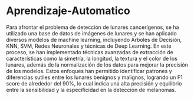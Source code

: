 # Aprendizaje-Automatico
Para afrontar el problema de detección de lunares cancerígenos, se ha utilizado una base de datos de imágenes de lunares y se han aplicado diversos modelos de machine learning, incluyendo Árboles de Decisión, KNN, SVM, Redes Neuronales y técnicas de Deep Learning. En este proceso, se han implementado técnicas avanzadas de extracción de características como la simetría, la longitud, la textura y el color de los lunares, además de la normalización de los datos para mejorar la precisión de los modelos. Estos enfoques han permitido identificar patrones y diferencias sutiles entre los lunares benignos y malignos, logrando un F1 score de alrededor del 90%, lo cual indica una alta precisión y equilibrio entre la sensibilidad y la especificidad en la detección de melanomas.

